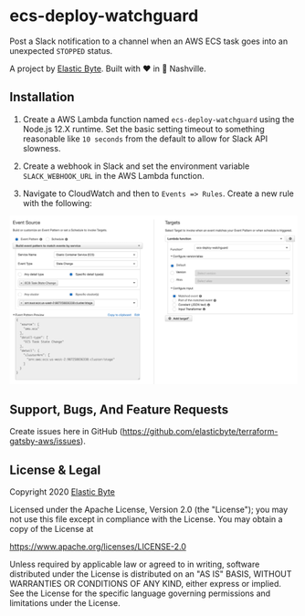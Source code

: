 # ecs-deploy-watchguard

Post a Slack notification to a channel when an AWS ECS task goes into an unexpected `STOPPED` status.

A project by [Elastic Byte](https://elasticbyte.net). Built with :heart: in :guitar: Nashville.

## Installation

1. Create a AWS Lambda function named `ecs-deploy-watchguard` using the Node.js 12.X runtime. Set the basic setting timeout to something reasonable like `10 seconds` from the default to allow for Slack API slowness.

2. Create a webhook in Slack and set the environment variable `SLACK_WEBHOOK_URL` in the AWS Lambda function.

3. Navigate to CloudWatch and then to `Events => Rules`. Create a new rule with the following:

![CloudWatch Events Rule](images/cloudwatch-rule.png)

## Support, Bugs, And Feature Requests

Create issues here in GitHub (https://github.com/elasticbyte/terraform-gatsby-aws/issues).

## License & Legal

Copyright 2020 [Elastic Byte](https://elasticbyte.net)

Licensed under the Apache License, Version 2.0 (the "License");
you may not use this file except in compliance with the License.
You may obtain a copy of the License at

https://www.apache.org/licenses/LICENSE-2.0

Unless required by applicable law or agreed to in writing, software
distributed under the License is distributed on an "AS IS" BASIS,
WITHOUT WARRANTIES OR CONDITIONS OF ANY KIND, either express or implied.
See the License for the specific language governing permissions and
limitations under the License.

